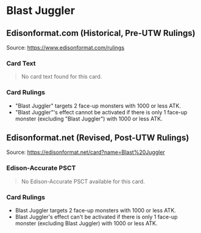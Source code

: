 # Blast Juggler

## Edisonformat.com (Historical, Pre-UTW Rulings)

Source: https://www.edisonformat.com/rulings

### Card Text

> No card text found for this card.

### Card Rulings

*   "Blast Juggler" targets 2 face-up monsters with 1000 or less ATK.
*   "Blast Juggler"'s effect cannot be activated if there is only 1 face-up monster (excluding "Blast Juggler") with 1000 or less ATK.

## Edisonformat.net (Revised, Post-UTW Rulings)

Source: https://edisonformat.net/card?name=Blast%20Juggler

### Edison-Accurate PSCT

> No Edison-Accurate PSCT available for this card.

### Card Rulings

*   Blast Juggler targets 2 face-up monsters with 1000 or less ATK.
*   Blast Juggler's effect can't be activated if there is only 1 face-up monster (excluding Blast Juggler) with 1000 or less ATK.
            